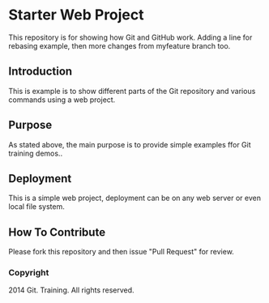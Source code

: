 # Starter Web Project

This repository is for showing how Git and GitHub work. Adding a line for rebasing example, then more changes from myfeature branch too.
## Introduction

This is example is to show different parts of the Git repository and various commands using a web project.

## Purpose

As stated above, the main purpose is to provide simple examples ffor Git training demos..

## Deployment

This is a simple web project, deployment can be on any web server or even local file system.

## How To Contribute

Please fork this repository and then issue "Pull Request" for review.

### Copyright

2014 Git. Training. All rights reserved.
